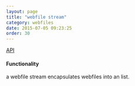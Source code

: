 ```yaml
---
layout: page
title: "webfile stream"
category: webfiles
date: 2015-07-05 09:23:25
order: 30
---
```


[API](http://sebastianmonzel.github.io/webfiles-framework-php-api/class-webfilesframework.core.datasystem.file.format.MWebfileStream.html)

#### Functionality

a webfile stream encapsulates webfiles into an list.


